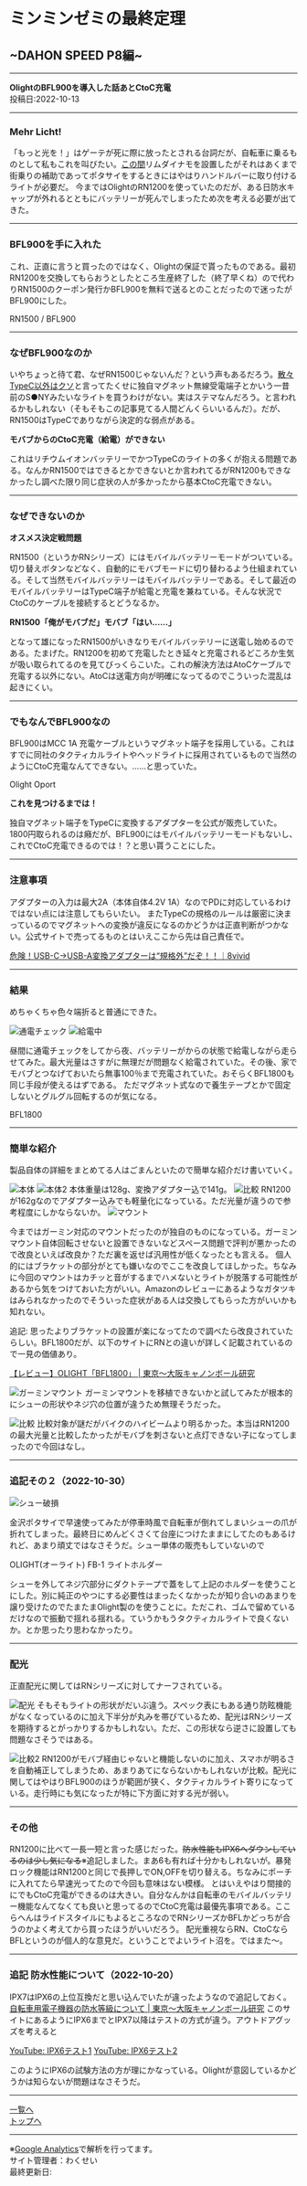 # ミンミンゼミの最終定理

## ~DAHON SPEED P8編~

---

**OlightのBFL900を導入した話あとCtoC充電**  
投稿日:2022-10-13

---

### Mehr Licht!

「もっと光を！」はゲーテが死に際に放ったとされる台詞だが、自転車に乗るものとして私もこれを叫びたい。[この間](5.html)リムダイナモを設置したがそれはあくまで街乗りの補助であってポタサイをするときにはやはりハンドルバーに取り付けるライトが必要だ。
今まではOlightのRN1200を使っていたのだが、ある日防水キャップが外れるとともにバッテリーが死んでしまったため次を考える必要が出てきた。

---

### BFL900を手に入れた

これ、正直に言うと買ったのではなく、Olightの保証で貰ったものである。最初RN1200を交換してもらおうとしたところ生産終了した（終了早くね）ので代わりRN1500のクーポン発行かBFL900を無料で送るとのことだったので迷ったがBFL900にした。

RN1500 / BFL900

---

### なぜBFL900なのか

いやちょっと待て君、なぜRN1500じゃないんだ？という声もあるだろう。[散々TypeC以外はクソ](5.html)と言ってたくせに独自マグネット無線受電端子とかいう一昔前のS●NYみたいなライトを買うわけがない。実はステマなんだろう。と言われるかもしれない（そもそもこの記事見てる人間どんくらいいるんだ）。だが、RN1500はTypeCでありながら決定的な弱点がある。

**モバブからのCtoC充電（給電）ができない**

これはリチウムイオンバッテリーでかつTypeCのライトの多くが抱える問題である。なんかRN1500ではできるとかできないとか言われてるがRN1200もできなかったし調べた限り同じ症状の人が多かったから基本CtoC充電できない。

---

### なぜできないのか

**オスメス決定戦問題**

RN1500（というかRNシリーズ）にはモバイルバッテリーモードがついている。切り替えボタンなどなく、自動的にモバブモードに切り替わるよう仕組まれている。そして当然モバイルバッテリーはモバイルバッテリーである。そして最近のモバイルバッテリーはTypeC端子が給電と充電を兼ねている。そんな状況でCtoCのケーブルを接続するとどうなるか。

**RN1500「俺がモバブだ」モバブ「はい……」**

となって雄になったRN1500がいきなりモバイルバッテリーに送電し始めるのである。たまげた。RN1200を初めて充電したとき延々と充電されるどころか生気が吸い取られてるのを見てびっくらこいた。これの解決方法はAtoCケーブルで充電する以外にない。AtoCは送電方向が明確になってるのでこういった混乱は起きにくい。

---

### でもなんでBFL900なの

BFL900はMCC 1A 充電ケーブルというマグネット端子を採用している。これはすでに同社のタクティカルライトやヘッドライトに採用されているもので当然のようにCtoC充電なんてできない。……と思っていた。

Olight Oport

**これを見つけるまでは！**

独自マグネット端子をTypeCに変換するアダプターを公式が販売していた。1800円取られるのは癪だが、BFL900にはモバイルバッテリーモードもないし、これでCtoC充電できるのでは！？と思い貰うことにした。

---

### 注意事項

アダプターの入力は最大2A（本体自体4.2V 1A）なのでPDに対応しているわけではない点には注意してもらいたい。
またTypeCの規格のルールは厳密に決まっているのでマグネットへの変換が違反になるのかどうかは正直判断がつかない。公式サイトで売ってるものとはいえここから先は自己責任で。

[危険！USB-C→USB-A変換アダプターは“規格外”だぞ！！｜8vivid](https://8vivid.net/usb-c-to-usb-a/)

---

### 結果

めちゃくちゃ色々端折ると普通にできた。

![通電チェック](images9/20221011_105217.jpg)
![給電中](images9/20221011_185445.jpg)

昼間に通電チェックをしてから夜、バッテリーがからの状態で給電しながら走らせてみた。最大光量はさすがに無理だが問題なく給電されていた。その後、家でモバブとつなげておいたら無事100％まで充電されていた。おそらくBFL1800も同じ手段が使えるはずである。
ただマグネット式なので養生テープとかで固定しないとグルグル回転するのが気になる。

BFL1800

---

### 簡単な紹介

製品自体の詳細をまとめてる人はごまんといたので簡単な紹介だけ書いていく。

![本体](images9/20221011_235031.jpg)
![本体2](images9/20221011_235039.jpg)
本体重量は128g、変換アダプター込で141g。
![比較](images9/20221011_235500.jpg)
RN1200が162gなのでアダプター込みでも軽量化になっている。ただ光量が違うので参考程度にしかならないか。
![マウント](images9/20221011_105803.jpg)

今まではガーミン対応のマウントだったのが独自のものになっている。ガーミンマウント自体回転させないと設置できないなどスペース問題で評判が悪かったので改良といえば改良か？ただ裏を返せば汎用性が低くなったとも言える。
個人的にはブラケットの部分がとても嫌いなのでここを改良してほしかった。ちなみに今回のマウントはカチッと音がするまでハメないとライトが脱落する可能性があるから気をつけておいた方がいい。Amazonのレビューにあるようなガタツキはみられなかったのでそういった症状がある人は交換してもらった方がいいかも知れない。

追記: 思ったよりブラケットの設置が楽になってたので調べたら改良されていたらしい。BFL1800だが、以下のサイトにRNとの違いが詳しく記載されているので一見の価値あり。

[【レビュー】OLIGHT「BFL1800」 | 東京～大阪キャノンボール研究](https://cannonball24.com/review-olight-bfl1800https://cannonball24.com/review-olight-bfl1800)

![ガーミンマウント](images9/20221011_110313.jpg)
ガーミンマウントを移植できないかと試してみたが根本的にシューの形状やネジ穴の位置が違うため無理そうだった。

![比較](images9/20221011_112659.jpg)
比較対象が謎だがバイクのハイビームより明るかった。本当はRN1200の最大光量と比較したかったがモバブを刺さないと点灯できない子になってしまったので今回はなし。

---

### 追記その２（2022-10-30）

![シュー破損](images9/20221025_140349.jpg)

金沢ポタサイで早速使ってみたが停車時風で自転車が倒れてしまいシューの爪が折れてしまった。最終日にめんどくさくて台座につけたままにしてたのもあるけれど、あまり頑丈ではなさそうだ。シュー単体の販売もしていないので

OLIGHT(オーライト) FB-1 ライトホルダー

シューを外してネジ穴部分にダクトテープで蓋をして上記のホルダーを使うことにした。別に純正のやつにする必要性はまったくなかったが知り合いのあまりを譲り受けたのでたまたまOlight製のを使うことに。ただこれ、ゴムで留めているだけなので振動で揺れる揺れる。ていうかもうタクティカルライトで良くないか。とか思ったり思わなかったり。

---

### 配光

正直配光に関してはRNシリーズに対してナーフされている。

![配光](images9/20221012_002403.jpg)
そもそもライトの形状がだいぶ違う。スペック表にもある通り防眩機能がなくなっているのに加え下半分が丸みを帯びているため、配光はRNシリーズを期待するとがっかりするかもしれない。ただ、この形状なら逆さに設置しても問題なさそうではある。

![比較2](images9/compare.jpg)
RN1200がモバブ経由じゃないと機能しないのに加え、スマホが明るさを自動補正してしまうため、あまりあてにならないかもしれないが比較。配光に関してはやはりBFL900のほうが範囲が狭く、タクティカルライト寄りになっている。走行時にも気になったが特に下方面に対する光が弱い。

---

### その他

RN1200に比べて一長一短と言った感じだった。~~防水性能もIPX6へダウンしているのは少し気になる~~※追記しました。まあ6も有れば十分かもしれないが。暴発ロック機能はRN1200と同じで長押しでON,OFFを切り替える。ちなみにポーチに入れてたら早速光ってたので今回も意味はない模様。
とはいえやはり間接的にでもCtoC充電ができるのは大きい。自分なんかは自転車のモバイルバッテリー機能なんてなくても良いと思ってるのでCtoC充電は最優先事項である。ここらへんはライドスタイルにもよるところなのでRNシリーズかBFLかどっちが合うのかよく考えてから買ったほうがいいだろう。
配光重視ならRN、CtoCならBFLというのが個人的な意見だ。ということでよいライト沼を。ではまた～。

---

### 追記 防水性能について（2022-10-20）

IPX7はIPX6の上位互換だと思い込んでいたが違ったようなので追記しておく。
[自転車用電子機器の防水等級について | 東京～大阪キャノンボール研究](https://cannonball24.com/about-the-waterproof-grade-of-electronic-equipment-for-bicycles/)
このサイトにあるようにIPX6までとIPX7以降はテストの方式が違う。アウトドアグッズを考えると

[YouTube: IPX6テスト1](https://www.youtube.com/watch?v=QAm8YhFZiaU)
[YouTube: IPX6テスト2](https://www.youtube.com/watch?v=2NXsRFVtFOs)

このようにIPX6の試験方法の方が理にかなっている。Olightが意図しているかどうかは知らないが問題はなさそうだ。

---

[一覧へ](./Link.md)  
[トップへ](/)

---

※[Google Analytics](https://wahoij.github.io/GAPolicy.html)で解析を行ってます。  
サイト管理者：わくせい  
最終更新日:<time id="modify"></time>
